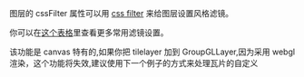 图层的 cssFilter 属性可以用 [css filter](https://developer.mozilla.org/en-US/docs/Web/API/CanvasRenderingContext2D/filter) 来给图层设置风格滤镜。

你可以在[这个表格](https://github.com/maptalks/maptalks.js/wiki/css-filter)里查看更多常用滤镜设置。

该功能是 canvas 特有的,如果你把 tilelayer 加到 GroupGLLayer,因为采用 webgl 渲染，这个功能将失效,建议使用下一个例子的方式来处理瓦片的自定义
